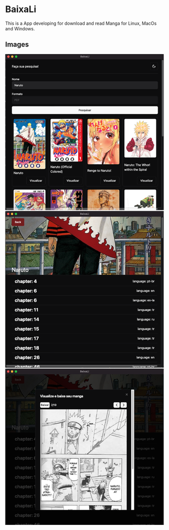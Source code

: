 # BaixaLi

This is a App developing for download and read Manga for Linux, MacOs and Windows.

## Images

![Preview](public/images/readme1.png)
![Preview](public/images/readme2.png)
![Preview](public/images/readme3.png)
